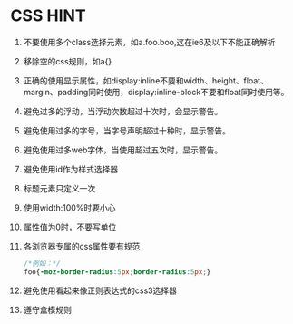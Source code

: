 # CSS HINT

1. 不要使用多个class选择元素，如a.foo.boo,这在ie6及以下不能正确解析

2. 移除空的css规则，如a{}

3. 正确的使用显示属性，如display:inline不要和width、height、float、margin、padding同时使用，display:inline-block不要和float同时使用等。

4. 避免过多的浮动，当浮动次数超过十次时，会显示警告。

5. 避免使用过多的字号，当字号声明超过十种时，显示警告。

6. 避免使用过多web字体，当使用超过五次时，显示警告。

7. 避免使用id作为样式选择器

8. 标题元素只定义一次

9. 使用width:100%时要小心 

10. 属性值为0时，不要写单位

11. 各浏览器专属的css属性要有规范

    ```css
    /*例如：*/
    foo{-moz-border-radius:5px;border-radius:5px;}
    ```

12. 避免使用看起来像正则表达式的css3选择器

13. 遵守盒模规则

